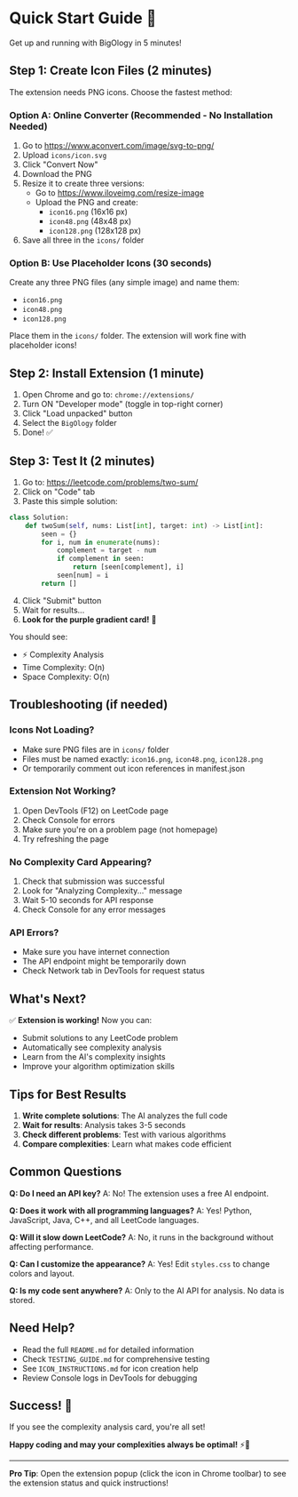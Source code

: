 # Quick Start Guide 🚀

Get up and running with BigOlogy in 5 minutes!

## Step 1: Create Icon Files (2 minutes)

The extension needs PNG icons. Choose the fastest method:

### Option A: Online Converter (Recommended - No Installation Needed)
1. Go to https://www.aconvert.com/image/svg-to-png/
2. Upload `icons/icon.svg`
3. Click "Convert Now"
4. Download the PNG
5. Resize it to create three versions:
   - Go to https://www.iloveimg.com/resize-image
   - Upload the PNG and create:
     - `icon16.png` (16x16 px)
     - `icon48.png` (48x48 px)
     - `icon128.png` (128x128 px)
6. Save all three in the `icons/` folder

### Option B: Use Placeholder Icons (30 seconds)
Create any three PNG files (any simple image) and name them:
- `icon16.png`
- `icon48.png`
- `icon128.png`

Place them in the `icons/` folder. The extension will work fine with placeholder icons!

## Step 2: Install Extension (1 minute)

1. Open Chrome and go to: `chrome://extensions/`
2. Turn ON "Developer mode" (toggle in top-right corner)
3. Click "Load unpacked" button
4. Select the `BigOlogy` folder
5. Done! ✅

## Step 3: Test It (2 minutes)

1. Go to: https://leetcode.com/problems/two-sum/
2. Click on "Code" tab
3. Paste this simple solution:

```python
class Solution:
    def twoSum(self, nums: List[int], target: int) -> List[int]:
        seen = {}
        for i, num in enumerate(nums):
            complement = target - num
            if complement in seen:
                return [seen[complement], i]
            seen[num] = i
        return []
```

4. Click "Submit" button
5. Wait for results...
6. **Look for the purple gradient card!** 🎉

You should see:
- ⚡ Complexity Analysis
- Time Complexity: O(n)
- Space Complexity: O(n)

## Troubleshooting (if needed)

### Icons Not Loading?
- Make sure PNG files are in `icons/` folder
- Files must be named exactly: `icon16.png`, `icon48.png`, `icon128.png`
- Or temporarily comment out icon references in manifest.json

### Extension Not Working?
1. Open DevTools (F12) on LeetCode page
2. Check Console for errors
3. Make sure you're on a problem page (not homepage)
4. Try refreshing the page

### No Complexity Card Appearing?
1. Check that submission was successful
2. Look for "Analyzing Complexity..." message
3. Wait 5-10 seconds for API response
4. Check Console for any error messages

### API Errors?
- Make sure you have internet connection
- The API endpoint might be temporarily down
- Check Network tab in DevTools for request status

## What's Next?

✅ **Extension is working!** Now you can:
- Submit solutions to any LeetCode problem
- Automatically see complexity analysis
- Learn from the AI's complexity insights
- Improve your algorithm optimization skills

## Tips for Best Results

1. **Write complete solutions**: The AI analyzes the full code
2. **Wait for results**: Analysis takes 3-5 seconds
3. **Check different problems**: Test with various algorithms
4. **Compare complexities**: Learn what makes code efficient

## Common Questions

**Q: Do I need an API key?**
A: No! The extension uses a free AI endpoint.

**Q: Does it work with all programming languages?**
A: Yes! Python, JavaScript, Java, C++, and all LeetCode languages.

**Q: Will it slow down LeetCode?**
A: No, it runs in the background without affecting performance.

**Q: Can I customize the appearance?**
A: Yes! Edit `styles.css` to change colors and layout.

**Q: Is my code sent anywhere?**
A: Only to the AI API for analysis. No data is stored.

## Need Help?

- Read the full `README.md` for detailed information
- Check `TESTING_GUIDE.md` for comprehensive testing
- See `ICON_INSTRUCTIONS.md` for icon creation help
- Review Console logs in DevTools for debugging

## Success! 🎉

If you see the complexity analysis card, you're all set!

**Happy coding and may your complexities always be optimal!** ⚡🚀

---

**Pro Tip**: Open the extension popup (click the icon in Chrome toolbar) to see the extension status and quick instructions!
